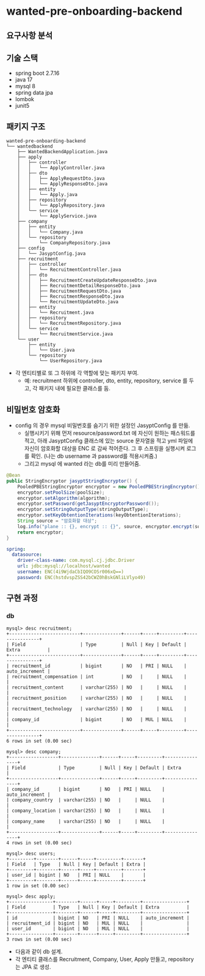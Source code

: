 # wanted-pre-onboarding-backend
## 요구사항 분석


## 기술 스택
- spring boot 2.7.16
- java 17
- mysql 8
- spring data jpa
- lombok
- junit5

## 패키지 구조
```text
wanted-pre-onboarding-backend 
└── wantedbackend
    ├── WantedBackendApplication.java
    ├── apply
    │   ├── controller
    │   │   └── ApplyController.java
    │   ├── dto
    │   │   ├── ApplyRequestDto.java
    │   │   └── ApplyResponseDto.java
    │   ├── entity
    │   │   └── Apply.java
    │   ├── repository
    │   │   └── ApplyRepository.java
    │   └── service
    │       └── ApplyService.java
    ├── company
    │   ├── entity
    │   │   └── Company.java
    │   └── repository
    │       └── CompanyRepository.java
    ├── config
    │   └── JasyptConfig.java
    ├── recruitment
    │   ├── controller
    │   │   └── RecruitmentController.java
    │   ├── dto
    │   │   ├── RecruitmentCreateUpdateResponseDto.java
    │   │   ├── RecruitmentDetailResponseDto.java
    │   │   ├── RecruitmentRequestDto.java
    │   │   ├── RecruitmentResponseDto.java
    │   │   └── RecruitmentUpdateDto.java
    │   ├── entity
    │   │   └── Recruitment.java
    │   ├── repository
    │   │   └── RecruitmentRepository.java
    │   └── service
    │       └── RecruitmentService.java
    └── user
        ├── entity
        │   └── User.java
        └── repository
            └── UserRepository.java
```
- 각 엔티티별로 또 그 하위에 각 역할에 맞는 패키지 부여.
  - 예: recruitment 하위에 controller, dto, entity, repository, service 를 두고, 각 패키지 내에 필요한 클래스를 둠.

## 비밀번호 암호화
- config 의 경우 mysql 비밀번호를 숨기기 위한 설정인 JasyptConfig 를 만듦.
  - 실행시키기 위해 먼저 resource/password.txt 에 자신이 원하는 패스워드를 적고, 아래 JasyptConfig 클래스에 있는 source 문자열을 적고 yml 
  파일에 자신이 암호화할 대상을 ENC 로 감싸 적어준다. 그 후 스프링을 실행시켜 로그를 확인. (나는 db username 과 password를 적용시켜줌.)
  - 그리고 mysql 에 wanted 라는 db를 미리 만들어줌.
```java
@Bean
public StringEncryptor jasyptStringEncryptor() {
    PooledPBEStringEncryptor encryptor = new PooledPBEStringEncryptor();
    encryptor.setPoolSize(poolSize);
    encryptor.setAlgorithm(algorithm);
    encryptor.setPassword(getJasyptEncryptorPassword());
    encryptor.setStringOutputType(stringOutputType);
    encryptor.setKeyObtentionIterations(keyObtentionIterations);
    String source = "암호화할 대상";
    log.info("plane :: {}, encrypt :: {}", source, encryptor.encrypt(source));
    return encryptor;
}
```
```yaml
spring:
  datasource:
    driver-class-name: com.mysql.cj.jdbc.Driver
    url: jdbc:mysql://localhost/wanted
    username: ENC(4i9WjdaCbIQO9COSr006xQ==)
    password: ENC(hstdvspZSS42bCWZ0hBskGNliLVlyo49)
```

## 구현 과정
### db
```text
mysql> desc recruitment;
+--------------------------+--------------+------+-----+---------+----------------+
| Field                    | Type         | Null | Key | Default | Extra          |
+--------------------------+--------------+------+-----+---------+----------------+
| recruitment_id           | bigint       | NO   | PRI | NULL    | auto_increment |
| recruitment_compensation | int          | NO   |     | NULL    |                |
| recruitment_content      | varchar(255) | NO   |     | NULL    |                |
| recruitment_position     | varchar(255) | NO   |     | NULL    |                |
| recruitment_technology   | varchar(255) | NO   |     | NULL    |                |
| company_id               | bigint       | NO   | MUL | NULL    |                |
+--------------------------+--------------+------+-----+---------+----------------+
6 rows in set (0.00 sec)
```
```text
mysql> desc company;
+------------------+--------------+------+-----+---------+----------------+
| Field            | Type         | Null | Key | Default | Extra          |
+------------------+--------------+------+-----+---------+----------------+
| company_id       | bigint       | NO   | PRI | NULL    | auto_increment |
| company_country  | varchar(255) | NO   |     | NULL    |                |
| company_location | varchar(255) | NO   |     | NULL    |                |
| company_name     | varchar(255) | NO   |     | NULL    |                |
+------------------+--------------+------+-----+---------+----------------+
4 rows in set (0.00 sec)
```
```text
mysql> desc users;
+---------+--------+------+-----+---------+-------+
| Field   | Type   | Null | Key | Default | Extra |
+---------+--------+------+-----+---------+-------+
| user_id | bigint | NO   | PRI | NULL    |       |
+---------+--------+------+-----+---------+-------+
1 row in set (0.00 sec)
```
```text
mysql> desc apply;
+----------------+--------+------+-----+---------+----------------+
| Field          | Type   | Null | Key | Default | Extra          |
+----------------+--------+------+-----+---------+----------------+
| id             | bigint | NO   | PRI | NULL    | auto_increment |
| recruitment_id | bigint | NO   | MUL | NULL    |                |
| user_id        | bigint | NO   | MUL | NULL    |                |
+----------------+--------+------+-----+---------+----------------+
3 rows in set (0.00 sec)
```
- 다음과 같이 db 설계.
- 각 엔티티 클래스를 Recruitment, Company, User, Apply 만들고, repository 는 JPA 로 생성.

